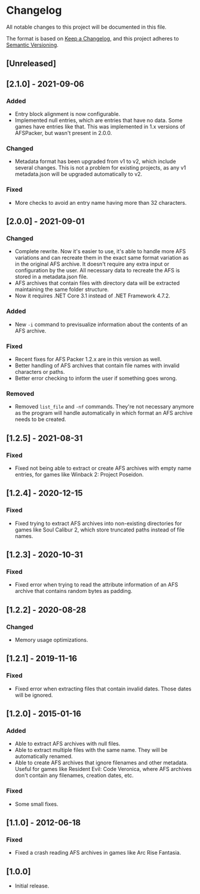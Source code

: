 # Changelog
All notable changes to this project will be documented in this file.

The format is based on [Keep a Changelog](https://keepachangelog.com/en/1.0.0/),
and this project adheres to [Semantic Versioning](https://semver.org/spec/v2.0.0.html).

## [Unreleased]

## [2.1.0] - 2021-09-06
### Added
- Entry block alignment is now configurable.
- Implemented null entries, which are entries that have no data. Some games have entries like that. This was implemented in 1.x versions of AFSPacker, but wasn't present in 2.0.0.

### Changed
- Metadata format has been upgraded from v1 to v2, which include several changes. This is not a problem for existing projects, as any v1 metadata.json will be upgraded automatically to v2.

### Fixed
- More checks to avoid an entry name having more than 32 characters.

## [2.0.0] - 2021-09-01
### Changed
- Complete rewrite. Now it's easier to use, it's able to handle more AFS variations and can recreate them in the exact same format variation as in the original AFS archive. It doesn't require any extra input or configuration by the user. All necessary data to recreate the AFS is stored in a metadata.json file.
- AFS archives that contain files with directory data will be extracted maintaining the same folder structure.
- Now it requires .NET Core 3.1 instead of .NET Framework 4.7.2.
### Added
- New `-i` command to previsualize information about the contents of an AFS archive.
### Fixed
- Recent fixes for AFS Packer 1.2.x are in this version as well.
- Better handling of AFS archives that contain file names with invalid characters or paths.
- Better error checking to inform the user if something goes wrong.
### Removed
- Removed `list_file` and `-nf` commands. They're not necessary anymore as the program will handle automatically in which format an AFS archive needs to be created.

## [1.2.5] - 2021-08-31
### Fixed
- Fixed not being able to extract or create AFS archives with empty name entries, for games like Winback 2: Project Poseidon.

## [1.2.4] - 2020-12-15
### Fixed
- Fixed trying to extract AFS archives into non-existing directories for games like Soul Calibur 2, which store truncated paths instead of file names.

## [1.2.3] - 2020-10-31
### Fixed
- Fixed error when trying to read the attribute information of an AFS archive that contains random bytes as padding.

## [1.2.2] - 2020-08-28
### Changed
- Memory usage optimizations.

## [1.2.1] - 2019-11-16
### Fixed
- Fixed error when extracting files that contain invalid dates. Those dates will be ignored.

## [1.2.0] - 2015-01-16
### Added
- Able to extract AFS archives with null files.
- Able to extract multiple files with the same name. They will be automatically renamed.
- Able to create AFS archives that ignore filenames and other metadata. Useful for games like Resident Evil: Code Veronica, where AFS archives don't contain any filenames, creation dates, etc.

### Fixed
- Some small fixes.

## [1.1.0] - 2012-06-18
### Fixed
- Fixed a crash reading AFS archives in games like Arc Rise Fantasia.

## [1.0.0]
- Initial release.
